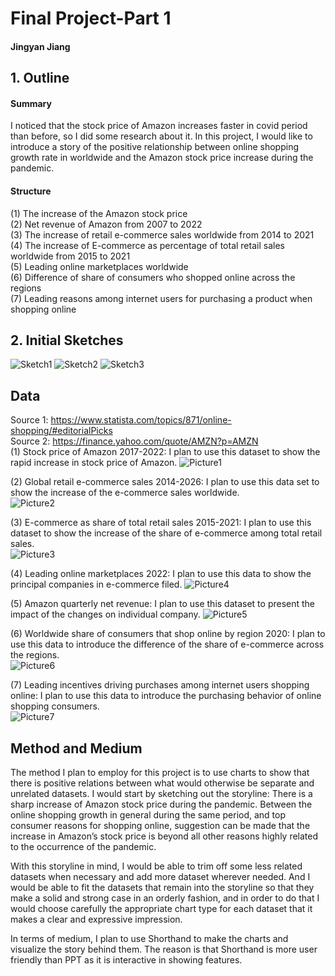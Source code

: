 # Final Project-Part 1
#### Jingyan Jiang

## 1. Outline
#### Summary
I noticed that the stock price of Amazon increases faster in covid period than before, so I did some research about it. In this project, I would like to introduce a story of the positive relationship between online shopping growth rate in worldwide and the Amazon stock price increase during the pandemic.  
#### Structure
(1)	The increase of the Amazon stock price  
(2)	Net revenue of Amazon from 2007 to 2022  
(3)	The increase of retail e-commerce sales worldwide from 2014 to 2021  
(4)	The increase of E-commerce as percentage of total retail sales worldwide from 2015 to 2021  
(5)	Leading online marketplaces worldwide  
(6)	Difference of share of consumers who shopped online across the regions  
(7)	Leading reasons among internet users for purchasing a product when shopping online  

## 2. Initial Sketches
![Sketch1](https://github.com/jingyanjiang/Jiang-portfolio-TSD-course/raw/main/Final_Project/Sketch1.jpg)
![Sketch2](https://github.com/jingyanjiang/Jiang-portfolio-TSD-course/raw/main/Final_Project/Skech2.jpg)
![Sketch3](https://github.com/jingyanjiang/Jiang-portfolio-TSD-course/raw/main/Final_Project/Sketch3.jpg)

## Data  
Source 1: https://www.statista.com/topics/871/online-shopping/#editorialPicks   
Source 2: https://finance.yahoo.com/quote/AMZN?p=AMZN   
(1)	Stock price of Amazon 2017-2022: I plan to use this dataset to show the rapid increase in stock price of Amazon.
![Picture1](https://github.com/jingyanjiang/Jiang-portfolio-TSD-course/raw/main/Final_Project/Picture1.jpg)  

(2)	Global retail e-commerce sales 2014-2026: I plan to use this data set to show the increase of the e-commerce sales worldwide.  
![Picture2](https://github.com/jingyanjiang/Jiang-portfolio-TSD-course/raw/main/Final_Project/Picture2.jpg) 

(3)	E-commerce as share of total retail sales 2015-2021: I plan to use this dataset to show the increase of the share of e-commerce among total retail sales.   
![Picture3](https://github.com/jingyanjiang/Jiang-portfolio-TSD-course/raw/main/Final_Project/Picture3.jpg)  

(4)	Leading online marketplaces 2022: I plan to use this data to show the principal companies in e-commerce filed. 
![Picture4](https://github.com/jingyanjiang/Jiang-portfolio-TSD-course/raw/main/Final_Project/Picture4.jpg)  

(5)	Amazon quarterly net revenue: I plan to use this dataset to present the impact of the changes on individual company.
![Picture5](https://github.com/jingyanjiang/Jiang-portfolio-TSD-course/raw/main/Final_Project/Picture5.jpg)  

(6)	Worldwide share of consumers that shop online by region 2020: I plan to use this data to introduce the difference of the share of e-commerce across the regions.  
![Picture6](https://github.com/jingyanjiang/Jiang-portfolio-TSD-course/raw/main/Final_Project/Picture6.jpg)  

(7)	Leading incentives driving purchases among internet users shopping online: I plan to use this data to introduce the purchasing behavior of online shopping consumers.  
![Picture7](https://github.com/jingyanjiang/Jiang-portfolio-TSD-course/raw/main/Final_Project/Picture7.jpg)  

## Method and Medium
The method I plan to employ for this project is to use charts to show that there is positive relations between what would otherwise be separate and unrelated datasets. I would start by sketching out the storyline: There is a sharp increase of Amazon stock price during the pandemic.  Between the online shopping growth in general during the same period, and top consumer reasons for shopping online, suggestion can be made that the increase in Amazon’s stock price is beyond all other reasons highly related to the occurrence of the pandemic. 

With this storyline in mind, I would be able to trim off some less related datasets when necessary and add more dataset wherever needed. And I would be able to fit the datasets that remain into the storyline so that they make a solid and strong case in an orderly fashion, and in order to do that I would choose carefully the appropriate chart type for each dataset that it makes a clear and expressive impression. 

In terms of medium, I plan to use Shorthand to make the charts and visualize the story behind them. The reason is that Shorthand is more user friendly than PPT as it is interactive in showing features.

